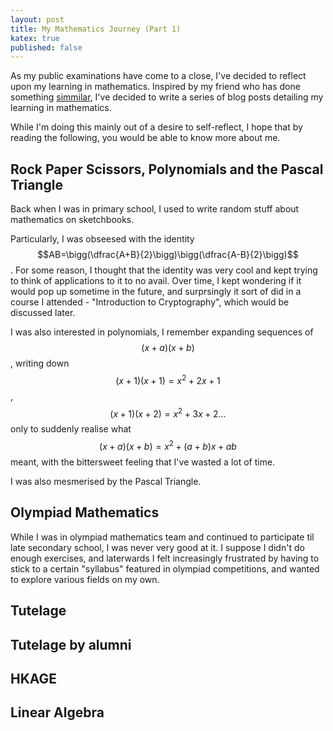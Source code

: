 ```yaml
---
layout: post
title: My Mathematics Journey (Part 1)
katex: true
published: false
---
```

As my public examinations have come to a close, I've decided to reflect upon my learning in mathematics. Inspired by my friend who has done something [simmilar](https://oscarmui.github.io/code.html), I've decided to write a series of blog posts detailing my learning in mathematics.

While I'm doing this mainly out of a desire to self-reflect, I hope that by reading the following, you would be able to know more about me.

## Rock Paper Scissors, Polynomials and the Pascal Triangle

Back when I was in primary school, I used to write random stuff about mathematics on sketchbooks. 

Particularly, I was obseesed with the identity $$AB=\bigg(\dfrac{A+B}{2}\bigg)\bigg(\dfrac{A-B}{2}\bigg)$$. For some reason, I thought that the identity was very cool and kept trying to think of applications to it to no avail. Over time, I kept wondering if it would pop up sometime in the future, and surprsingly it sort of did in a course I attended - "Introduction to Cryptography", which would be discussed later.

I was also interested in polynomials, I remember expanding sequences of $$(x+a)(x+b)$$, writing down $$(x+1)(x+1)=x^2+2x+1$$, $$(x+1)(x+2)=x^2+3x+2 \dots$$ only to suddenly realise what $$(x+a)(x+b)=x^2+(a+b)x+ab$$ meant, with the bittersweet feeling that I've wasted a lot of time.

I was also mesmerised by the Pascal Triangle. 

## Olympiad Mathematics

While I was in olympiad mathematics team and continued to participate til late secondary school, I was never very good at it. I suppose I didn't do enough exercises, and laterwards I felt increasingly frustrated by having to stick to a certain "syllabus" featured in olympiad competitions, and wanted to explore various fields on my own. 

## Tutelage

## Tutelage by alumni

## HKAGE

## Linear Algebra

